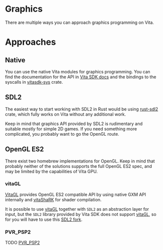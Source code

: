 # Graphics
There are multiple ways you can approach graphics programming on Vita.

# Approaches

## Native

You can use the native Vita modules for graphics programming. You can find the documentation for the API in [Vita SDK docs] and the bindings to the syscalls in [vitasdk-sys] crate.


## SDL2

The easiest way to start working with SDL2 in Rust would be using [rust-sdl2](https://github.com/Rust-SDL2/rust-sdl2) crate, which fully works on Vita without any additional work.

Keep in mind that graphics API provided by SDL2 is rudimentary and suitable mostly for simple 2D games. If you need something more complicated, you probably want to go the OpenGL route.

## OpenGL ES2

There exist two homebrew implementations for OpenGL. Keep in mind that probably neither of the solutions supports the full OpenGL ES2 spec, and may be limited by the capabilities of Vita GPU. 


### vitaGL

[VitaGL] provides OpenGL ES2 compatible API by using native GXM API internally and [vitaShaRK](https://github.com/Rinnegatamante/vitaShaRK) for shader compilation.

It is possible to use [vitaGL] together with `SDL2` as an abstraction layer for input, but the `SDL2` library provided by Vita SDK does not support [vitaGL], so for you will have to use this [SDL2 fork].

### PVR_PSP2

TODO [PVR_PSP2]

[Vita SDK docs]: https://docs.vitasdk.org/group__SceGxmUser.html
[vitasdk-sys]: https://github.com/vita-rust/vitasdk-sys/
[rust-sdl2]: https://github.com/Rust-SDL2/rust-sdl2
[vitaGL]: https://github.com/Rinnegatamante/vitaGL
[SDL2 fork]: https://github.com/Northfear/SDL
[PVR_PSP2]: https://github.com/GrapheneCt/PVR_PSP2
